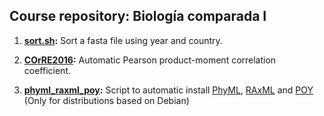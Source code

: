 ## Course repository: Biología comparada I ##

1. **[sort.sh](https://github.com/dpabon/bio_comparada/blob/master/sort.sh):** Sort a fasta file using year and country.

2. **[COrRE2016](https://github.com/dpabon/bio_comparada/tree/master/COrRE2016):** Automatic Pearson product-moment correlation coefficient.

3. **[phyml_raxml_poy](https://github.com/dpabon/bio_comparada/blob/master/phyml_raxml_poy.sh):** Script to automatic install [PhyML](https://github.com/stephaneguindon/phyml), [RAxML](https://github.com/stamatak/standard-RAxML) and [POY](http://www.amnh.org/our-research/computational-sciences/research/projects/systematic-biology/poy) (Only for distributions based on Debian)  
